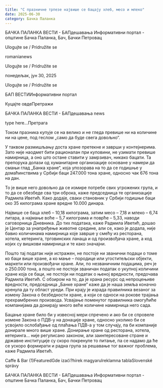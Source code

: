 ```yaml
---
title: "С празничне трпезе највише се бацају хлеб, месо и млеко"
date: 2025-06-30
category: Бачка Паланка
---
```


БАЧКА ПАЛАНКА ВЕСТИ - БАПдешавања Информативни портал - општине Бачка Паланка, Бач, Бачки Петровац

Ulogujte se / Pridružite se

romanianews

Ulogujte se / Pridružite se

понедељак, јун 30, 2025

Ulogujte se / Pridružite se

БАП ВЕСТИИнформативни портал

Куцајте овдеПретражи

БАЧКА ПАЛАНКА ВЕСТИ - БАПдешавања news

type here...Претрага

Током празника купује се на велико и не гледа превише ни на количине ни на цене, под геслом „само да буде свега довољно“.

У таквом размишљању доста хране претекне и заврши у контејнерима. Зато није наодмет бити рационалан при куповини, не узимати превише намирница, а оно што остане ставити у замрзивач, никако бацати.
Та препорука долази од хуманитарне организације основане у намери да смањи глад „Банка хране“, која упозорава на то да се годишње у домаћинствима у Србији баци 247.000 тона хране, односно чак 676 тона на дан.


То је више него довољно да се измире потребе свих угрожених група, и то да се обезбеде сва три оброка, каже председница те организације Радмила Иветић. Како додаје, сваки становник у Србији годишње баци око 35 килограма хране вредне 10.000 динара.


Највише се баца хлеб – 10,18 килограма, затим месо – 7,18 и млеко – 6,74 литара, а најмање воће – 5,7 килограма и поврће – 5,33, наводи саговорница Дневника.
До тих података, каже Радмила Иветић, дошао је Центар за унапређење животне средине, али се, како је додала, није бавио количинама намирница које заврше у смећу из ресторана, хотела, кетеринга, трговинских ланаца и од произвођача хране, а код којих су вишкови намирница и те како значајни.


Пошто тај податак није истражен, не постоје ни званични подаци о томе ко баци више хране, а ко мање – породице или угоститељски објекти, маркети или произвођачи хране. Али, по незваничним подацима, реч је о 250.000 тона, а пошто не постоји званичан податак о укупној количини хране која се баци, не постоји ни податак о њеној вредности, предочава Радмила Иветић.
С обзиром на то, да је храна ресурс од непроцењиве вредности, председница „Банке хране“ каже да је наша земља коначно кренула да ту област уреди.
При крају је израда правилника везаног за измену Закона о безбедности хране, а који се односи на рокове трајања прехрамбрених производа. Усвајање поменутог правилника омогућиће компанијама да донирају много веће количине намирница него сада.












Бацање хране било би у извесној мери спречено и ако би се спровеле измене Закона о ПДВ-у на донације хране, односно уколико би се усвојило ослобађање од плаћања ПДВ-а у том случају, па би компаније донирале много више хране. Донирање хране од ресторана, хотела, кетеринга… није регулисано законом, али заинтересоване стране и државне институције су скоро покренуле то питање, па се надамо да ће се ускоро формирати и радна група за решавање тог важног проблема, каже Радмила Иветић.

Caffe & Bar (1)FeaturedGde izaći?hírek magyarulreklamna tablaSlovenské správy

БАЧКА ПАЛАНКА ВЕСТИ - БАПдешавања Информативни портал - општине Бачка Паланка, Бач, Бачки Петровац
